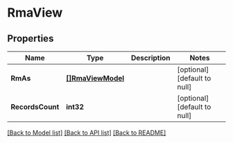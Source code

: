 # RmaView

## Properties
Name | Type | Description | Notes
------------ | ------------- | ------------- | -------------
**RmAs** | [**[]RmaViewModel**](RMAViewModel.md) |  | [optional] [default to null]
**RecordsCount** | **int32** |  | [optional] [default to null]

[[Back to Model list]](../README.md#documentation-for-models) [[Back to API list]](../README.md#documentation-for-api-endpoints) [[Back to README]](../README.md)


